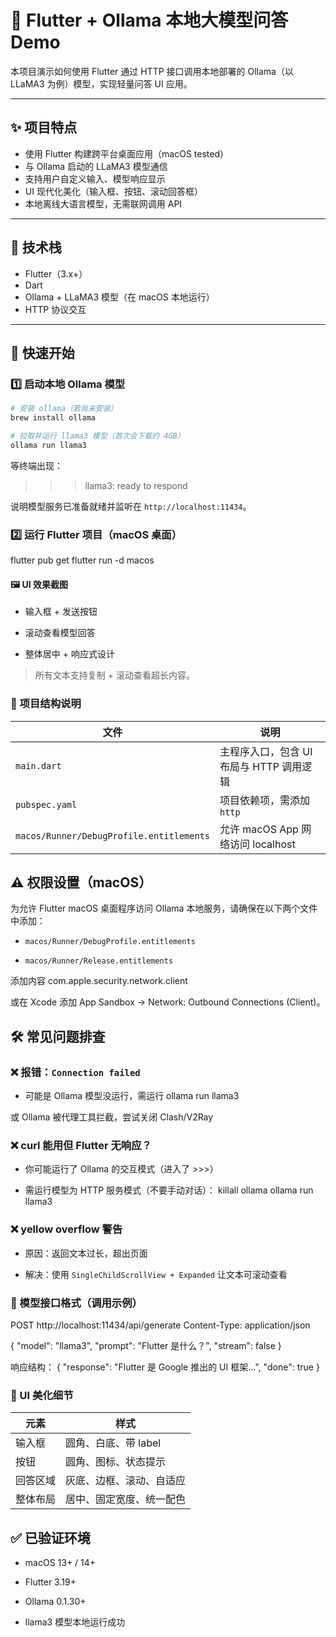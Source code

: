 # 🦙 Flutter + Ollama 本地大模型问答 Demo

本项目演示如何使用 Flutter 通过 HTTP 接口调用本地部署的 Ollama（以 LLaMA3 为例）模型，实现轻量问答 UI 应用。

---

## ✨ 项目特点

- 使用 Flutter 构建跨平台桌面应用（macOS tested）
- 与 Ollama 启动的 LLaMA3 模型通信
- 支持用户自定义输入、模型响应显示
- UI 现代化美化（输入框、按钮、滚动回答框）
- 本地离线大语言模型，无需联网调用 API

---

## 🧱 技术栈

- Flutter（3.x+）
- Dart
- Ollama + LLaMA3 模型（在 macOS 本地运行）
- HTTP 协议交互

---

## 🚀 快速开始

### 1️⃣ 启动本地 Ollama 模型

```bash
# 安装 ollama（若尚未安装）
brew install ollama

# 拉取并运行 llama3 模型（首次会下载约 4GB）
ollama run llama3

```

等终端出现：
>>> llama3: ready to respond

说明模型服务已准备就绪并监听在 `http://localhost:11434`。
### 2️⃣ 运行 Flutter 项目（macOS 桌面）
flutter pub get
flutter run -d macos

#### 🖼 UI 效果截图
- 输入框 + 发送按钮
    
- 滚动查看模型回答
    
- 整体居中 + 响应式设计
    

> 所有文本支持复制 + 滚动查看超长内容。

### 🧩 项目结构说明

|文件|说明|
|---|---|
|`main.dart`|主程序入口，包含 UI 布局与 HTTP 调用逻辑|
|`pubspec.yaml`|项目依赖项，需添加 `http`|
|`macos/Runner/DebugProfile.entitlements`|允许 macOS App 网络访问 localhost|


## ⚠️ 权限设置（macOS）

为允许 Flutter macOS 桌面程序访问 Ollama 本地服务，请确保在以下两个文件中添加：

- `macos/Runner/DebugProfile.entitlements`
    
- `macos/Runner/Release.entitlements`
    

添加内容
<key>com.apple.security.network.client</key>
<true/>

或在 Xcode 添加 App Sandbox -> Network: Outbound Connections (Client)。
## 🛠 常见问题排查

### ❌ 报错：`Connection failed`

- 可能是 Ollama 模型没运行，需运行
ollama run llama3

或 Ollama 被代理工具拦截，尝试关闭 Clash/V2Ray


### ❌ curl 能用但 Flutter 无响应？

- 你可能运行了 Ollama 的交互模式（进入了 >>>）
    
- 需运行模型为 HTTP 服务模式（不要手动对话）：
killall ollama
ollama run llama3

### ❌ yellow overflow 警告

- 原因：返回文本过长，超出页面
    
- 解决：使用 `SingleChildScrollView + Expanded` 让文本可滚动查看
### 🧠 模型接口格式（调用示例）

POST http://localhost:11434/api/generate
Content-Type: application/json

{
  "model": "llama3",
  "prompt": "Flutter 是什么？",
  "stream": false
}

响应结构：
{
  "response": "Flutter 是 Google 推出的 UI 框架...",
  "done": true
}


### 💄 UI 美化细节

|元素|样式|
|---|---|
|输入框|圆角、白底、带 label|
|按钮|圆角、图标、状态提示|
|回答区域|灰底、边框、滚动、自适应|
|整体布局|居中、固定宽度、统一配色|

## ✅ 已验证环境

- macOS 13+ / 14+
    
- Flutter 3.19+
    
- Ollama 0.1.30+
    
- llama3 模型本地运行成功

